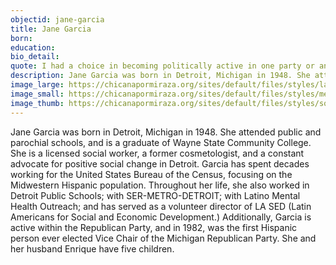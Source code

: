 ```yaml
---
objectid: jane-garcia
title: Jane Garcia
born:
education:
bio_detail:
quote: I had a choice in becoming politically active in one party or another, and I chose this. I had no choice in the rest of the stuff in my life, but I had a choice here.
description: Jane Garcia was born in Detroit, Michigan in 1948. She attended public and parochial schools, and is a graduate of Wayne State Community College. She is a licensed social worker, a former cosmetologist, and a constant advocate for positive social change in Detroit. Garcia has spent decades working for the United States Bureau of the Census, focusing on the Midwestern Hispanic population.
image_large: https://chicanapormiraza.org/sites/default/files/styles/large/public/Screen%20Shot%202015-07-21%20at%2012.30.00%20PM.png
image_small: https://chicanapormiraza.org/sites/default/files/styles/medium/public/Screen%20Shot%202015-07-21%20at%2012.30.00%20PM.png
image_thumb: https://chicanapormiraza.org/sites/default/files/styles/square_thumbnail/public/Screen%20Shot%202015-07-21%20at%2012.30.00%20PM.png
---
```


Jane Garcia was born in Detroit, Michigan in 1948. She attended public and parochial schools, and is a graduate of Wayne State Community College. She is a licensed social worker, a former cosmetologist, and a constant advocate for positive social change in Detroit. Garcia has spent decades working for the United States Bureau of the Census, focusing on the Midwestern Hispanic population. Throughout her life, she also worked in Detroit Public Schools; with SER-METRO-DETROIT; with Latino Mental Health Outreach; and has served as a volunteer director of LA SED (Latin Americans for Social and Economic Development.) Additionally, Garcia is active within the Republican Party, and in 1982, was the first Hispanic person ever elected Vice Chair of the Michigan Republican Party. She and her husband Enrique have five children.

